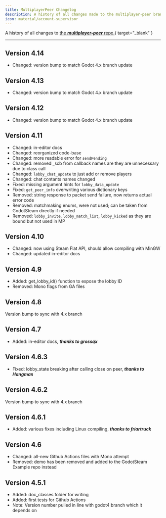 ```yaml
---
title: MultiplayerPeer Changelog
description: A history of all changes made to the multiplayer-peer branch.
icon: material/account-supervisor
---
```


A history of all changes to [the ***multiplayer-peer*** repo.](https://github.com/GodotSteam/MultiplayerPeer){ target="\_blank" }

---

## Version 4.14

- Changed: version bump to match Godot 4.x branch update

## Version 4.13

- Changed: version bump to match Godot 4.x branch update

## Version 4.12

- Changed: version bump to match Godot 4.x branch update

## Version 4.11

- Changed: in-editor docs
- Changed: reorganized code-base
- Changed: more readable error for `sendPending`
- Changed: removed \_scb from callback names are they are unnecessary due to class call
- Changed: `lobby_chat_update` to just add or remove players
- Changed: chat contants names changed
- Fixed: missing argument hints for `lobby_data_update`
- Fixed: `get_peer_info` overwriting various dictionary keys
- Removed: string response to packet send failure, now returns actual error code
- Removed: matchmaking enums, were not used; can be taken from GodotSteam directly if needed
- Removed: `lobby_invite`, `lobby_match_list`, `lobby_kicked` as they are bound but not used in MP

## Version 4.10

- Changed: now using Steam Flat API, should allow compiling with MinGW
- Changed: updated in-editor docs

## Version 4.9

- Added: get_lobby_id() function to expose the lobby ID
- Removed: Mono flags from GA files

## Version 4.8

Version bump to sync with 4.x branch

## Version 4.7

- Added: in-editor docs, ***thanks to grossqx***

## Version 4.6.3

- Fixed: lobby_state breaking after calling close on peer, ***thanks to Hangman***

## Version 4.6.2

Version bump to sync with 4.x branch

## Version 4.6.1

- Added: various fixes including Linux compiling, ***thanks to friartruck***

## Version 4.6

- Changed: all-new Github Actions files with Mono attempt
- Removed: demo has been removed and added to the GodotSteam Example repo instead

## Version 4.5.1

- Added: doc_classes folder for writing
- Added: first tests for Github Actions
- Note: Version number pulled in line with godot4 branch which it depends on